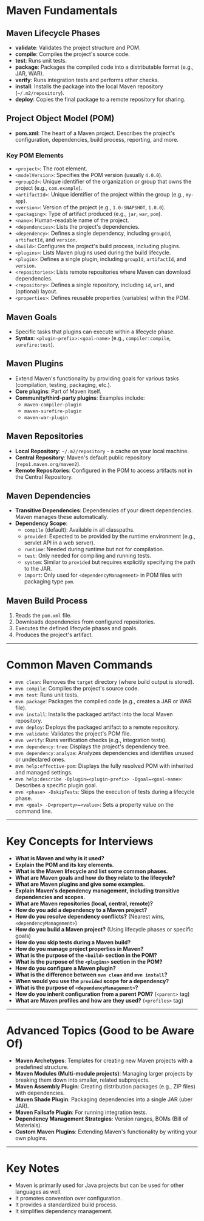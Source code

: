 # Maven Fundamentals

## Maven Lifecycle Phases
- **validate**: Validates the project structure and POM.
- **compile**: Compiles the project's source code.
- **test**: Runs unit tests.
- **package**: Packages the compiled code into a distributable format (e.g., JAR, WAR).
- **verify**: Runs integration tests and performs other checks.
- **install**: Installs the package into the local Maven repository (`~/.m2/repository`).
- **deploy**: Copies the final package to a remote repository for sharing.

## Project Object Model (POM)
- **pom.xml**: The heart of a Maven project. Describes the project's configuration, dependencies, build process, reporting, and more.

### Key POM Elements
- `<project>`: The root element.
- `<modelVersion>`: Specifies the POM version (usually `4.0.0`).
- `<groupId>`: Unique identifier of the organization or group that owns the project (e.g., `com.example`).
- `<artifactId>`: Unique identifier of the project within the group (e.g., `my-app`).
- `<version>`: Version of the project (e.g., `1.0-SNAPSHOT`, `1.0.0`).
- `<packaging>`: Type of artifact produced (e.g., `jar`, `war`, `pom`).
- `<name>`: Human-readable name of the project.
- `<dependencies>`: Lists the project's dependencies.
- `<dependency>`: Defines a single dependency, including `groupId`, `artifactId`, and `version`.
- `<build>`: Configures the project's build process, including plugins.
- `<plugins>`: Lists Maven plugins used during the build lifecycle.
- `<plugin>`: Defines a single plugin, including `groupId`, `artifactId`, and `version`.
- `<repositories>`: Lists remote repositories where Maven can download dependencies.
- `<repository>`: Defines a single repository, including `id`, `url`, and (optional) layout.
- `<properties>`: Defines reusable properties (variables) within the POM.

## Maven Goals
- Specific tasks that plugins can execute within a lifecycle phase.
- **Syntax**: `<plugin-prefix>:<goal-name>` (e.g., `compiler:compile`, `surefire:test`).

## Maven Plugins
- Extend Maven's functionality by providing goals for various tasks (compilation, testing, packaging, etc.).
- **Core plugins**: Part of Maven itself.
- **Community/third-party plugins**: Examples include:
    - `maven-compiler-plugin`
    - `maven-surefire-plugin`
    - `maven-war-plugin`

## Maven Repositories
- **Local Repository**: `~/.m2/repository` - a cache on your local machine.
- **Central Repository**: Maven's default public repository (`repo1.maven.org/maven2`).
- **Remote Repositories**: Configured in the POM to access artifacts not in the Central Repository.

## Maven Dependencies
- **Transitive Dependencies**: Dependencies of your direct dependencies. Maven manages these automatically.
- **Dependency Scope**:
    - `compile` (default): Available in all classpaths.
    - `provided`: Expected to be provided by the runtime environment (e.g., servlet API in a web server).
    - `runtime`: Needed during runtime but not for compilation.
    - `test`: Only needed for compiling and running tests.
    - `system`: Similar to `provided` but requires explicitly specifying the path to the JAR.
    - `import`: Only used for `<dependencyManagement>` in POM files with packaging type `pom`.

## Maven Build Process
1. Reads the `pom.xml` file.
2. Downloads dependencies from configured repositories.
3. Executes the defined lifecycle phases and goals.
4. Produces the project's artifact.

---

# Common Maven Commands
- `mvn clean`: Removes the `target` directory (where build output is stored).
- `mvn compile`: Compiles the project's source code.
- `mvn test`: Runs unit tests.
- `mvn package`: Packages the compiled code (e.g., creates a JAR or WAR file).
- `mvn install`: Installs the packaged artifact into the local Maven repository.
- `mvn deploy`: Deploys the packaged artifact to a remote repository.
- `mvn validate`: Validates the project's POM file.
- `mvn verify`: Runs verification checks (e.g., integration tests).
- `mvn dependency:tree`: Displays the project's dependency tree.
- `mvn dependency:analyze`: Analyzes dependencies and identifies unused or undeclared ones.
- `mvn help:effective-pom`: Displays the fully resolved POM with inherited and managed settings.
- `mvn help:describe -Dplugin=<plugin-prefix> -Dgoal=<goal-name>`: Describes a specific plugin goal.
- `mvn <phase> -DskipTests`: Skips the execution of tests during a lifecycle phase.
- `mvn <goal> -D<property>=<value>`: Sets a property value on the command line.

---

# Key Concepts for Interviews
- **What is Maven and why is it used?**
- **Explain the POM and its key elements.**
- **What is the Maven lifecycle and list some common phases.**
- **What are Maven goals and how do they relate to the lifecycle?**
- **What are Maven plugins and give some examples.**
- **Explain Maven's dependency management, including transitive dependencies and scopes.**
- **What are Maven repositories (local, central, remote)?**
- **How do you add a dependency to a Maven project?**
- **How do you resolve dependency conflicts?** (Nearest wins, `<dependencyManagement>`)
- **How do you build a Maven project?** (Using lifecycle phases or specific goals)
- **How do you skip tests during a Maven build?**
- **How do you manage project properties in Maven?**
- **What is the purpose of the `<build>` section in the POM?**
- **What is the purpose of the `<plugins>` section in the POM?**
- **How do you configure a Maven plugin?**
- **What is the difference between `mvn clean` and `mvn install`?**
- **When would you use the `provided` scope for a dependency?**
- **What is the purpose of `<dependencyManagement>`?**
- **How do you inherit configuration from a parent POM?** (`<parent>` tag)
- **What are Maven profiles and how are they used?** (`<profiles>` tag)

---

# Advanced Topics (Good to be Aware Of)
- **Maven Archetypes**: Templates for creating new Maven projects with a predefined structure.
- **Maven Modules (Multi-module projects)**: Managing larger projects by breaking them down into smaller, related subprojects.
- **Maven Assembly Plugin**: Creating distribution packages (e.g., ZIP files) with dependencies.
- **Maven Shade Plugin**: Packaging dependencies into a single JAR (uber JAR).
- **Maven Failsafe Plugin**: For running integration tests.
- **Dependency Management Strategies**: Version ranges, BOMs (Bill of Materials).
- **Custom Maven Plugins**: Extending Maven's functionality by writing your own plugins.

---

# Key Notes
- Maven is primarily used for Java projects but can be used for other languages as well.
- It promotes convention over configuration.
- It provides a standardized build process.
- It simplifies dependency management.
